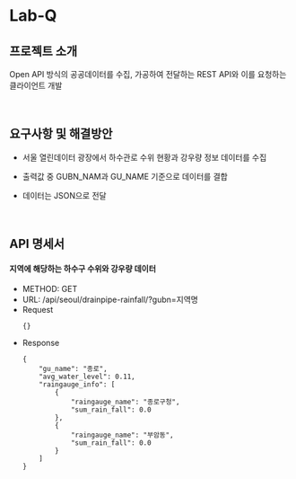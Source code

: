 # Lab-Q

## 프로젝트 소개

Open API 방식의 공공데이터를 수집, 가공하여 전달하는 REST API와 이를 요청하는 클라이언트 개발

<br>

## 요구사항 및 해결방안

- 서울 열린데이터 광장에서 하수관로 수위 현황과 강우량 정보 데이터를 수집

- 출력값 중 GUBN_NAM과 GU_NAME 기준으로 데이터를 결합

- 데이터는 JSON으로 전달

<br>

## API 명세서

#### 지역에 해당하는 하수구 수위와 강우량 데이터

- METHOD: GET
- URL: /api/seoul/drainpipe-rainfall/?gubn=지역명
- Request
  ```
  {}
  ```
- Response
  ```
  {
      "gu_name": "종로",
      "avg_water_level": 0.11,
      "raingauge_info": [
          {
              "raingauge_name": "종로구청",
              "sum_rain_fall": 0.0
          },
          {
              "raingauge_name": "부암동",
              "sum_rain_fall": 0.0
          }
      ]
  }
  ```
